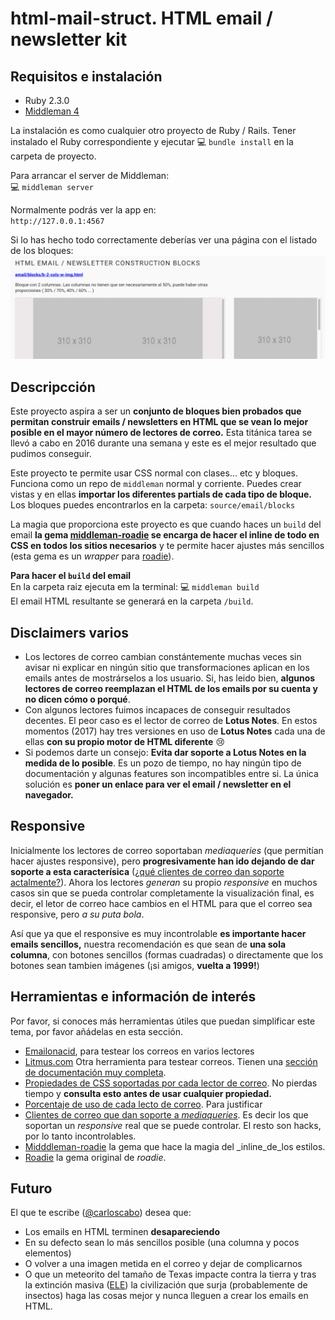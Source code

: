 html-mail-struct. HTML email / newsletter kit
=============================================

## Requisitos e instalación

- Ruby 2.3.0
- [Middleman 4](https://middlemanapp.com/)

La instalación es como cualquier otro proyecto de Ruby / Rails. Tener instalado el Ruby correspondiente y ejecutar 💻 `bundle install` en la carpeta de proyecto.

Para arrancar el server de Middleman:  
💻 `middleman server`

Normalmente podrás ver la app en:  
`http://127.0.0.1:4567`

Si lo has hecho todo correctamente deberías ver una página con el listado de los bloques:
![Página de bloqes](https://raw.githubusercontent.com/simplelogica/html-mail-struct/master/source/assets/images/snapshot.png)

## Descripcción

Este proyecto aspira a ser un **conjunto de bloques bien probados que permitan construir emails / newsletters en HTML que se vean lo mejor posible en el mayor número de lectores de correo.** Esta titánica tarea se llevó a cabo en 2016 durante una semana y este es el mejor resultado que pudimos conseguir.

Este proyecto te permite usar CSS normal con clases... etc y bloques. Funciona como un repo de `middleman` normal y corriente. Puedes crear vistas y en ellas **importar los diferentes partials de cada tipo de bloque.** Los bloques puedes encontrarlos en la carpeta: `source/email/blocks`

La magia que proporciona este proyecto es que cuando haces un `build` del email **la gema [middleman-roadie](https://github.com/vortizhe/middleman-roadie) se encarga de hacer el inline de todo en CSS en todos los sitios necesarios** y te permite hacer ajustes más sencillos (esta gema es un _wrapper_ para [roadie](https://github.com/Mange/roadie)).

**Para hacer el `build` del email**  
En la carpeta raiz ejecuta em la terminal: 💻 `middleman build`  
El email HTML resultante se generará en la carpeta `/build`.

## Disclaimers varios

- Los lectores de correo cambian constántemente muchas veces sin avisar ni explicar en ningún sitio que transformaciones aplican en los emails antes de mostrárselos a los usuario. Si, has leido bien, **algunos lectores de correo reemplazan el HTML de los emails por su cuenta y no dicen cómo o porqué**.
- Con algunos lectores fuimos incapaces de conseguir resultados decentes. El peor caso es el lector de correo de **Lotus Notes**. En estos momentos (2017) hay tres versiones en uso de **Lotus Notes** cada una de ellas **con su propio motor de HTML diferente** 😢
- Si podemos darte un consejo: **Evita dar soporte a Lotus Notes en la medida de lo posible**. Es un pozo de tiempo, no hay ningún tipo de documentación y algunas features son incompatibles entre si. La única solución es **poner un enlace para ver el email / newsletter en el navegador.**

## Responsive

Inicialmente los lectores de correo soportaban _mediaqueries_ (que permitían hacer ajustes responsive), pero **progresivamente han ido dejando de dar soporte a esta caracterísica** ([¿qué clientes de correo dan soporte actalmente?](https://litmus.com/help/email-clients/media-query-support/)). Ahora los lectores _generan_ su propio _responsive_ en muchos casos sin que se pueda controlar completamente la visualización final, es decir, el letor de correo hace cambios en el HTML para que el correo sea responsive, pero _a su puta bola_.

Así que ya que el responsive es muy incontrolable **es importante hacer emails sencillos,** nuestra recomendación es que sean de **una sola columna**, con botones sencillos (formas cuadradas) o directamente que los botones sean tambien imágenes (¡si amigos, **vuelta a 1999!**)

## Herramientas e información de interés

Por favor, si conoces más herramientas útiles que puedan simplificar este tema, por favor añádelas en esta sección.

- [Emailonacid](https://www.emailonacid.com/), para testear los correos en varios lectores
- [Litmus.com](https://litmus.com/) Otra herramienta para testear correos. Tienen una [sección de documentación muy completa](https://litmus.com/resources).
- [Propiedades de CSS soportadas por cada lector de correo](https://www.campaignmonitor.com/css/color-background/background-attachment/). No pierdas tiempo y **consulta esto antes de usar cualquier propiedad.**
- [Porcentaje de uso de cada lecto de correo](https://emailclientmarketshare.com/). Para justificar 
- [Clientes de correo que dan soporte a _mediaqueries_](https://litmus.com/help/email-clients/media-query-support/). Es decir los que soportan un _responsive_ real que se puede controlar. El resto son hacks, por lo tanto incontrolables.
- [Midddleman-roadie](https://github.com/vortizhe/middleman-roadie) la gema que hace la magia del _inline_de_los estilos.
- [Roadie](https://github.com/Mange/roadie) la gema original de _roadie_.

## Futuro

El que te escribe ([@carloscabo](https://github.com/carloscabo)) desea que:
- Los emails en HTML terminen **desapareciendo**
- En su defecto sean lo más sencillos posible (una columna y pocos elementos)
- O volver a una imagen metida en el correo y dejar de complicarnos
- O que un meteorito del tamaño de Texas impacte contra la tierra y tras la extinción masiva ([ELE](https://es.wikipedia.org/wiki/Evento_ligado_a_la_extinci%C3%B3n)) la civilización que surja (probablemente de insectos) haga las cosas mejor y nunca lleguen a crear los emails en HTML.